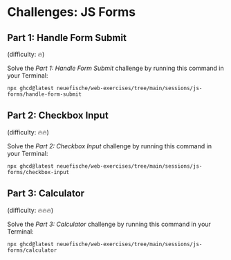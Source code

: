 # Challenges: JS Forms

## Part 1: Handle Form Submit

(difficulty: 🔥)

Solve the _Part 1: Handle Form Submit_ challenge by running this command in your Terminal:

```
npx ghcd@latest neuefische/web-exercises/tree/main/sessions/js-forms/handle-form-submit
```

## Part 2: Checkbox Input

(difficulty: 🔥🔥)

Solve the _Part 2: Checkbox Input_ challenge by running this command in your Terminal:

```
npx ghcd@latest neuefische/web-exercises/tree/main/sessions/js-forms/checkbox-input
```

## Part 3: Calculator

(difficulty: 🔥🔥🔥)

Solve the _Part 3: Calculator_ challenge by running this command in your Terminal:

```
npx ghcd@latest neuefische/web-exercises/tree/main/sessions/js-forms/calculator
```
